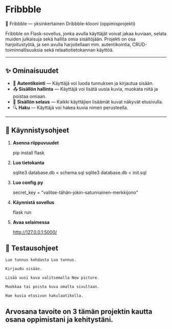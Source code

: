 # Fribbble
🎨 Fribbble — yksinkertainen Dribbble-klooni (oppimisprojekti)

Fribbble on Flask-sovellus, jonka avulla käyttäjät voivat jakaa kuviaan, selata muiden julkaisuja sekä hallita omia sisältöjään. Projekti on osa harjoitustyötä, ja sen avulla harjoitellaan mm. autentikointia, CRUD-toiminnallisuuksia sekä relaatiotietokannan käyttöä.

---

## ✨ Ominaisuudet

- 🔐 **Autentikointi** — Käyttäjä voi luoda tunnuksen ja kirjautua sisään.
- 📤 **Sisällön hallinta** — Käyttäjä voi lisätä uusia kuvia, muokata niitä ja poistaa omiaan.
- 👀 **Sisällön selaus** — Kaikki käyttäjien lisäämät kuvat näkyvät etusivulla.
- 🔍 **Haku** — Käyttäjä voi hakea kuvia nimen perusteella.

---

## 🚀 Käynnistysohjeet

1. **Asenna riippuvuudet**

   pip install flask 

2. **Luo tietokanta**

    sqlite3 database.db < schema.sql
    sqlite3 database.db < init.sql

3. **Luo config.py**

    secret_key = "valitse-tähän-jokin-satunnainen-merkkijono"

4. **Käynnistä sovellus**

    flask run

5. **Avaa selaimessa**

    http://127.0.0.1:5000/

## 🧪 Testausohjeet

    Luo tunnus kohdasta Luo tunnus.

    Kirjaudu sisään.

    Lisää uusi kuva valitsemalla New picture.

    Muokkaa tai poista kuva omalta sivultaan.

    Hae kuvia etusivun hakulaatikolla.

## Arvosana tavoite on 3 tämän projektin kautta osana oppimistani ja kehitystäni.